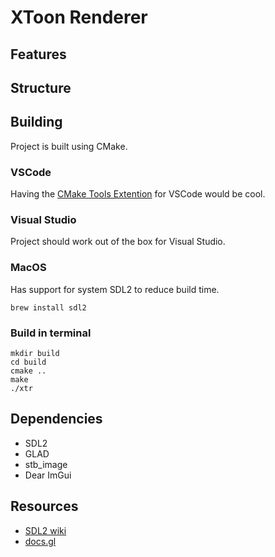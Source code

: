 # XToon Renderer

## Features

## Structure

## Building
Project is built using CMake. 
### VSCode
Having the [CMake Tools Extention](https://marketplace.visualstudio.com/items?itemName=ms-vscode.cmake-tools) for VSCode would be cool. 
### Visual Studio
Project should work out of the box for Visual Studio.
### MacOS
Has support for system SDL2 to reduce build time.
```
brew install sdl2
```
### Build in terminal
```
mkdir build
cd build
cmake ..
make
./xtr
```

## Dependencies
- SDL2
- GLAD
- stb_image
- Dear ImGui

## Resources
- [SDL2 wiki](https://wiki.libsdl.org/SDL2/FrontPage)
- [docs.gl](https://docs.gl/)
